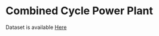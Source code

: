 # Combined Cycle Power Plant

Dataset is available [Here](https://archive.ics.uci.edu/ml/datasets/combined+cycle+power+plant)
